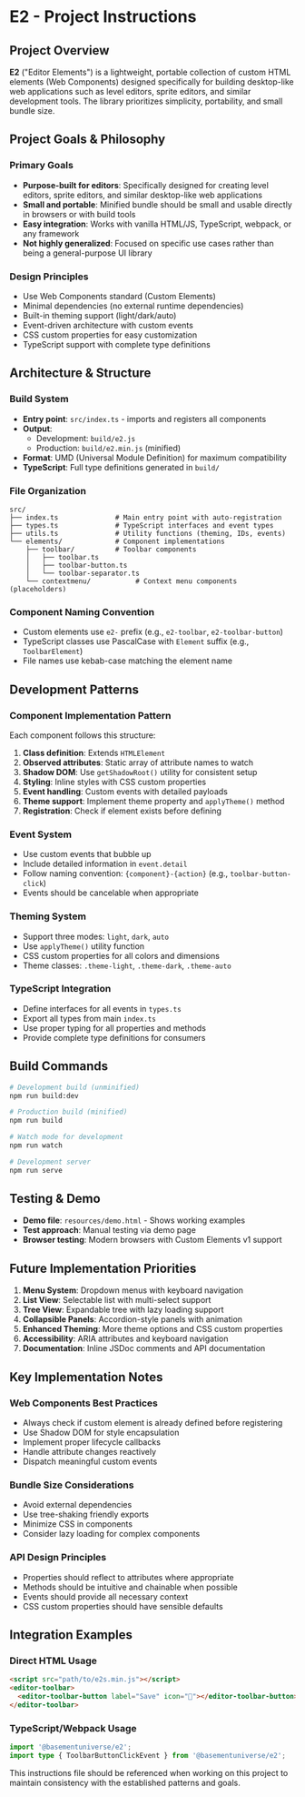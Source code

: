# E2 - Project Instructions

## Project Overview

**E2** ("Editor Elements") is a lightweight, portable collection of custom HTML elements (Web Components) designed specifically for building desktop-like web applications such as level editors, sprite editors, and similar development tools. The library prioritizes simplicity, portability, and small bundle size.

## Project Goals & Philosophy

### Primary Goals
- **Purpose-built for editors**: Specifically designed for creating level editors, sprite editors, and similar desktop-like web applications
- **Small and portable**: Minified bundle should be small and usable directly in browsers or with build tools
- **Easy integration**: Works with vanilla HTML/JS, TypeScript, webpack, or any framework
- **Not highly generalized**: Focused on specific use cases rather than being a general-purpose UI library

### Design Principles
- Use Web Components standard (Custom Elements)
- Minimal dependencies (no external runtime dependencies)
- Built-in theming support (light/dark/auto)
- Event-driven architecture with custom events
- CSS custom properties for easy customization
- TypeScript support with complete type definitions

## Architecture & Structure

### Build System
- **Entry point**: `src/index.ts` - imports and registers all components
- **Output**:
  - Development: `build/e2.js`
  - Production: `build/e2.min.js` (minified)
- **Format**: UMD (Universal Module Definition) for maximum compatibility
- **TypeScript**: Full type definitions generated in `build/`

### File Organization
```
src/
├── index.ts              # Main entry point with auto-registration
├── types.ts              # TypeScript interfaces and event types
├── utils.ts              # Utility functions (theming, IDs, events)
└── elements/             # Component implementations
    ├── toolbar/          # Toolbar components
    │   ├── toolbar.ts
    │   ├── toolbar-button.ts
    │   └── toolbar-separator.ts
    └── contextmenu/           # Context menu components (placeholders)
```

### Component Naming Convention
- Custom elements use `e2-` prefix (e.g., `e2-toolbar`, `e2-toolbar-button`)
- TypeScript classes use PascalCase with `Element` suffix (e.g., `ToolbarElement`)
- File names use kebab-case matching the element name

## Development Patterns

### Component Implementation Pattern
Each component follows this structure:
1. **Class definition**: Extends `HTMLElement`
2. **Observed attributes**: Static array of attribute names to watch
3. **Shadow DOM**: Use `getShadowRoot()` utility for consistent setup
4. **Styling**: Inline styles with CSS custom properties
5. **Event handling**: Custom events with detailed payloads
6. **Theme support**: Implement theme property and `applyTheme()` method
7. **Registration**: Check if element exists before defining

### Event System
- Use custom events that bubble up
- Include detailed information in `event.detail`
- Follow naming convention: `{component}-{action}` (e.g., `toolbar-button-click`)
- Events should be cancelable when appropriate

### Theming System
- Support three modes: `light`, `dark`, `auto`
- Use `applyTheme()` utility function
- CSS custom properties for all colors and dimensions
- Theme classes: `.theme-light`, `.theme-dark`, `.theme-auto`

### TypeScript Integration
- Define interfaces for all events in `types.ts`
- Export all types from main `index.ts`
- Use proper typing for all properties and methods
- Provide complete type definitions for consumers

## Build Commands

```bash
# Development build (unminified)
npm run build:dev

# Production build (minified)
npm run build

# Watch mode for development
npm run watch

# Development server
npm run serve
```

## Testing & Demo

- **Demo file**: `resources/demo.html` - Shows working examples
- **Test approach**: Manual testing via demo page
- **Browser testing**: Modern browsers with Custom Elements v1 support

## Future Implementation Priorities

1. **Menu System**: Dropdown menus with keyboard navigation
2. **List View**: Selectable list with multi-select support
3. **Tree View**: Expandable tree with lazy loading support
4. **Collapsible Panels**: Accordion-style panels with animation
5. **Enhanced Theming**: More theme options and CSS custom properties
6. **Accessibility**: ARIA attributes and keyboard navigation
7. **Documentation**: Inline JSDoc comments and API documentation

## Key Implementation Notes

### Web Components Best Practices
- Always check if custom element is already defined before registering
- Use Shadow DOM for style encapsulation
- Implement proper lifecycle callbacks
- Handle attribute changes reactively
- Dispatch meaningful custom events

### Bundle Size Considerations
- Avoid external dependencies
- Use tree-shaking friendly exports
- Minimize CSS in components
- Consider lazy loading for complex components

### API Design Principles
- Properties should reflect to attributes where appropriate
- Methods should be intuitive and chainable when possible
- Events should provide all necessary context
- CSS custom properties should have sensible defaults

## Integration Examples

### Direct HTML Usage
```html
<script src="path/to/e2s.min.js"></script>
<editor-toolbar>
  <editor-toolbar-button label="Save" icon="💾"></editor-toolbar-button>
</editor-toolbar>
```

### TypeScript/Webpack Usage
```typescript
import '@basementuniverse/e2';
import type { ToolbarButtonClickEvent } from '@basementuniverse/e2';
```

This instructions file should be referenced when working on this project to maintain consistency with the established patterns and goals.
